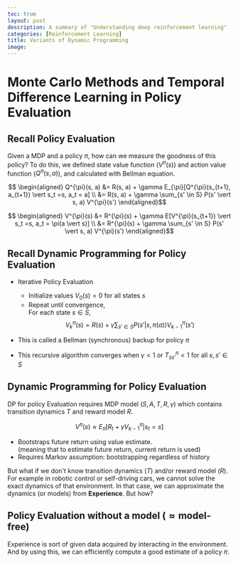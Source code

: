 ```yaml
---
toc: true
layout: post
description: A summary of "Understanding deep reinforcement learning"
categories: [Reinforcement Learning]
title: Variants of Dynamic Programming
image: 
---
```


# Monte Carlo Methods and Temporal Difference Learning in Policy Evaluation

## Recall Policy Evaluation
Given a MDP and a policy $\pi$, how can we measure the goodness of this policy? To do this, we defined state value function ($V^{\pi}(s)$) and action value function ($Q^{\pi}(s, a)$), and calculated with Bellman equation.

$$ \begin{aligned} Q^{\pi}(s, a) &= R(s, a) + \gamma E_{\pi}[Q^{\pi}(s_{t+1}, a_{t+1}) \vert s_t =s, a_t = a] \\ &= R(s, a) + \gamma \sum_{s' \in S} P(s' \vert s, a) V^{\pi}(s') \end{aligned}$$ 

$$ \begin{aligned} V^{\pi}(s) &= R^{\pi}(s) + \gamma E[V^{\pi}(s_{t+1}) \vert s_t =s, a_t = \pi(a \vert s)] \\ &= R^{\pi}(s) + \gamma \sum_{s' \in S} P(s' \vert s, a) V^{\pi}(s') \end{aligned}$$ 

## Recall Dynamic Programming for Policy Evaluation

- Iterative Policy Evaluation
  - Initialize values $V_0(s) = 0$ for all states $s$
  - Repeat until convergence, \
  For each state $s \in S$,
  $$ V_{k}^{\pi}(s) = R(s) + \gamma \sum_{s' \in S} P(s' \vert s, \pi(a)) V_{k-1}^{\pi}(s') $$

- This is called a Bellman (synchronous) backup for policy $\pi$
- This recursive algorithm converges when $\gamma < 1$ or $T_{ss'}^{\pi} < 1$ for all $s, s' \in S$

## Dynamic Programming for Policy Evaluation

DP for policy Evaluation requires MDP model ($S, A, T, R, \gamma$) which contains transition dynamics $T$ and reward model $R$.

$$ V^{\pi}(s) \approx E_{\pi}[R_t + \gamma V_{k-1}^{\pi} \vert s_t = s]$$

- Bootstraps future return using value estimate.\
(meaning that to estimate future return, current return is used)
- Requires Markov assumption: bootstrapping regardless of history

But what if we don't know transition dynamics ($T$) and/or reward model ($R$). For example in robotic control or self-driving cars, we cannot solve the exact dynamics of that environment. In that case, we can approximate the dynamics (or models) from **Experience**. But how?

## Policy Evaluation without a model ($\approx \text{model-free}$)

Experience is sort of given data acquired by interacting in the environment. And by using this, we can efficiently compute a good estimate of a policy $\pi$.

